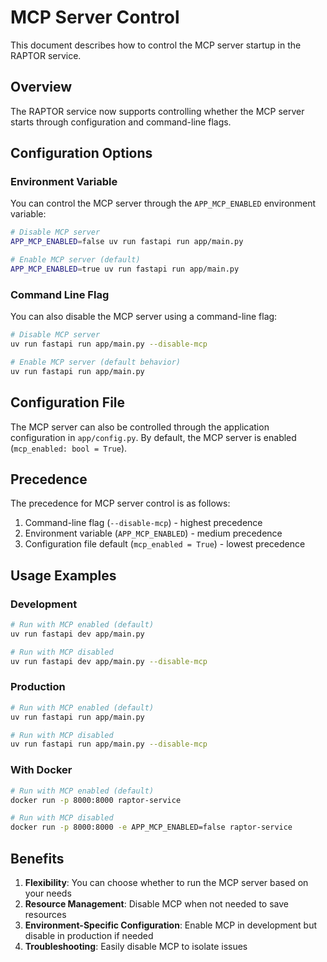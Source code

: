 # MCP Server Control

This document describes how to control the MCP server startup in the RAPTOR service.

## Overview

The RAPTOR service now supports controlling whether the MCP server starts through configuration and command-line flags.

## Configuration Options

### Environment Variable

You can control the MCP server through the `APP_MCP_ENABLED` environment variable:

```bash
# Disable MCP server
APP_MCP_ENABLED=false uv run fastapi run app/main.py

# Enable MCP server (default)
APP_MCP_ENABLED=true uv run fastapi run app/main.py
```

### Command Line Flag

You can also disable the MCP server using a command-line flag:

```bash
# Disable MCP server
uv run fastapi run app/main.py --disable-mcp

# Enable MCP server (default behavior)
uv run fastapi run app/main.py
```

## Configuration File

The MCP server can also be controlled through the application configuration in `app/config.py`. By default, the MCP server is enabled (`mcp_enabled: bool = True`).

## Precedence

The precedence for MCP server control is as follows:

1. Command-line flag (`--disable-mcp`) - highest precedence
2. Environment variable (`APP_MCP_ENABLED`) - medium precedence
3. Configuration file default (`mcp_enabled = True`) - lowest precedence

## Usage Examples

### Development

```bash
# Run with MCP enabled (default)
uv run fastapi dev app/main.py

# Run with MCP disabled
uv run fastapi dev app/main.py --disable-mcp
```

### Production

```bash
# Run with MCP enabled (default)
uv run fastapi run app/main.py

# Run with MCP disabled
uv run fastapi run app/main.py --disable-mcp
```

### With Docker

```bash
# Run with MCP enabled (default)
docker run -p 8000:8000 raptor-service

# Run with MCP disabled
docker run -p 8000:8000 -e APP_MCP_ENABLED=false raptor-service
```

## Benefits

1. **Flexibility**: You can choose whether to run the MCP server based on your needs
2. **Resource Management**: Disable MCP when not needed to save resources
3. **Environment-Specific Configuration**: Enable MCP in development but disable in production if needed
4. **Troubleshooting**: Easily disable MCP to isolate issues
